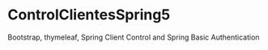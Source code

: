 # ControlClientesSpring5
Bootstrap, thymeleaf,
Spring Client Control and Spring Basic Authentication

